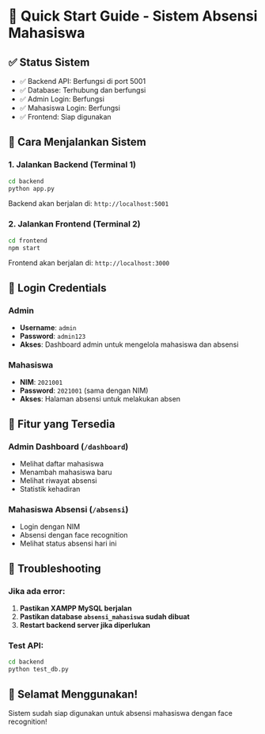 # 🚀 Quick Start Guide - Sistem Absensi Mahasiswa

## ✅ Status Sistem
- ✅ Backend API: Berfungsi di port 5001
- ✅ Database: Terhubung dan berfungsi
- ✅ Admin Login: Berfungsi
- ✅ Mahasiswa Login: Berfungsi
- ✅ Frontend: Siap digunakan

## 🎯 Cara Menjalankan Sistem

### 1. Jalankan Backend (Terminal 1)
```bash
cd backend
python app.py
```
Backend akan berjalan di: `http://localhost:5001`

### 2. Jalankan Frontend (Terminal 2)
```bash
cd frontend
npm start
```
Frontend akan berjalan di: `http://localhost:3000`

## 🔐 Login Credentials

### Admin
- **Username**: `admin`
- **Password**: `admin123`
- **Akses**: Dashboard admin untuk mengelola mahasiswa dan absensi

### Mahasiswa
- **NIM**: `2021001`
- **Password**: `2021001` (sama dengan NIM)
- **Akses**: Halaman absensi untuk melakukan absen

## 📱 Fitur yang Tersedia

### Admin Dashboard (`/dashboard`)
- Melihat daftar mahasiswa
- Menambah mahasiswa baru
- Melihat riwayat absensi
- Statistik kehadiran

### Mahasiswa Absensi (`/absensi`)
- Login dengan NIM
- Absensi dengan face recognition
- Melihat status absensi hari ini

## 🔧 Troubleshooting

### Jika ada error:
1. **Pastikan XAMPP MySQL berjalan**
2. **Pastikan database `absensi_mahasiswa` sudah dibuat**
3. **Restart backend server jika diperlukan**

### Test API:
```bash
cd backend
python test_db.py
```

## 🎉 Selamat Menggunakan!
Sistem sudah siap digunakan untuk absensi mahasiswa dengan face recognition!
